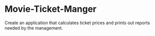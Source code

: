 # Movie-Ticket-Manger
Create an application that calculates ticket prices and prints out reports needed by the management.
